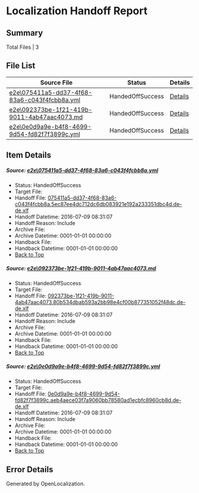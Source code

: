 # <a name='report-top'></a> Localization Handoff Report

## Summary
 Total Files | 3

## File List
 Source File | Status | Details 
 ----------- | ------ | ------- 
 [e2e\075411a5-dd37-4f68-83a6-c043f4fcbb8a.yml](https://github.com/OpenLocalizationTestOrg/oltest/blob/203aa84d6ec5848a91cd9a950668361b99d9fe28/e2e/075411a5-dd37-4f68-83a6-c043f4fcbb8a.yml) | HandedOffSuccess | [Details](#12e6c8f6509ba406d67a759e25f021ff140bfd761)
 [e2e\092373be-1f21-419b-9011-4ab47aac4073.md](https://github.com/OpenLocalizationTestOrg/oltest/blob/203aa84d6ec5848a91cd9a950668361b99d9fe28/e2e/092373be-1f21-419b-9011-4ab47aac4073.md) | HandedOffSuccess | [Details](#4a5378a8be89b4bf144977bdbe277a6370df390f2)
 [e2e\0e0d9a9e-b4f8-4699-9d54-fd82f7f3899c.yml](https://github.com/OpenLocalizationTestOrg/oltest/blob/203aa84d6ec5848a91cd9a950668361b99d9fe28/e2e/0e0d9a9e-b4f8-4699-9d54-fd82f7f3899c.yml) | HandedOffSuccess | [Details](#2ef1b7c39caec11bbaf4ba651e22e144363ea0523)

## Item Details
##### <a name='12e6c8f6509ba406d67a759e25f021ff140bfd761'></a> Source: [e2e\075411a5-dd37-4f68-83a6-c043f4fcbb8a.yml](https://github.com/OpenLocalizationTestOrg/oltest/blob/203aa84d6ec5848a91cd9a950668361b99d9fe28/e2e/075411a5-dd37-4f68-83a6-c043f4fcbb8a.yml)
* Status: HandedOffSuccess
* Target File: 
* Handoff File: [075411a5-dd37-4f68-83a6-c043f4fcbb8a.5ec87ee4dc712dc6db083921e192a233351dbc4d.de-de.xlf](https://github.com/OpenLocalizationTestOrg/olhandoff-e2e/blob/9f481621e1d6c7108d16adaaac29278dfa6864c5/ol-handoff/OpenLocalizationTestOrg/oltest-dede-fly/ci/ht/075411a5-dd37-4f68-83a6-c043f4fcbb8a.5ec87ee4dc712dc6db083921e192a233351dbc4d.de-de.xlf)
* Handoff Datetime: 2016-07-09 08:31:07
* Handoff Reason: Include
* Archive File: 
* Archive Datetime: 0001-01-01 00:00:00
* Handback File: 
* Handback Datetime: 0001-01-01 00:00:00
* [Back to Top](#report-top)

##### <a name='4a5378a8be89b4bf144977bdbe277a6370df390f2'></a> Source: [e2e\092373be-1f21-419b-9011-4ab47aac4073.md](https://github.com/OpenLocalizationTestOrg/oltest/blob/203aa84d6ec5848a91cd9a950668361b99d9fe28/e2e/092373be-1f21-419b-9011-4ab47aac4073.md)
* Status: HandedOffSuccess
* Target File: 
* Handoff File: [092373be-1f21-419b-9011-4ab47aac4073.80b534dbab593a2bb98e4cf00b877351052f48dc.de-de.xlf](https://github.com/OpenLocalizationTestOrg/olhandoff-e2e/blob/9f481621e1d6c7108d16adaaac29278dfa6864c5/ol-handoff/OpenLocalizationTestOrg/oltest-dede-fly/ci/ht/092373be-1f21-419b-9011-4ab47aac4073.80b534dbab593a2bb98e4cf00b877351052f48dc.de-de.xlf)
* Handoff Datetime: 2016-07-09 08:31:07
* Handoff Reason: Include
* Archive File: 
* Archive Datetime: 0001-01-01 00:00:00
* Handback File: 
* Handback Datetime: 0001-01-01 00:00:00
* [Back to Top](#report-top)

##### <a name='2ef1b7c39caec11bbaf4ba651e22e144363ea0523'></a> Source: [e2e\0e0d9a9e-b4f8-4699-9d54-fd82f7f3899c.yml](https://github.com/OpenLocalizationTestOrg/oltest/blob/203aa84d6ec5848a91cd9a950668361b99d9fe28/e2e/0e0d9a9e-b4f8-4699-9d54-fd82f7f3899c.yml)
* Status: HandedOffSuccess
* Target File: 
* Handoff File: [0e0d9a9e-b4f8-4699-9d54-fd82f7f3899c.aeb4aece03f7a9060bb78580ad1ecbfc8960cb8d.de-de.xlf](https://github.com/OpenLocalizationTestOrg/olhandoff-e2e/blob/9f481621e1d6c7108d16adaaac29278dfa6864c5/ol-handoff/OpenLocalizationTestOrg/oltest-dede-fly/ci/ht/0e0d9a9e-b4f8-4699-9d54-fd82f7f3899c.aeb4aece03f7a9060bb78580ad1ecbfc8960cb8d.de-de.xlf)
* Handoff Datetime: 2016-07-09 08:31:07
* Handoff Reason: Include
* Archive File: 
* Archive Datetime: 0001-01-01 00:00:00
* Handback File: 
* Handback Datetime: 0001-01-01 00:00:00
* [Back to Top](#report-top)


## Error Details

Generated by OpenLocalization.
